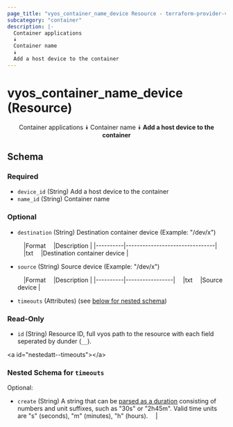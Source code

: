 ```yaml
---
page_title: "vyos_container_name_device Resource - terraform-provider-vyos"
subcategory: "container"
description: |-
  Container applications
  ⯯
  Container name
  ⯯
  Add a host device to the container
---
```


# vyos_container_name_device (Resource)
<center>

Container applications
⯯
Container name
⯯
**Add a host device to the container**


</center>

## Schema

### Required

- `device_id` (String) Add a host device to the container
- `name_id` (String) Container name

### Optional

- `destination` (String) Destination container device (Example: &#34;/dev/x&#34;)

    &emsp;|Format  &emsp;|Description                   |
    |----------|--------------------------------|
    &emsp;|txt     &emsp;|Destination container device  |
- `source` (String) Source device (Example: &#34;/dev/x&#34;)

    &emsp;|Format  &emsp;|Description    |
    |----------|-----------------|
    &emsp;|txt     &emsp;|Source device  |
- `timeouts` (Attributes) (see [below for nested schema](#nestedatt--timeouts))

### Read-Only

- `id` (String) Resource ID, full vyos path to the resource with each field seperated by dunder (`__`).

&lt;a id=&#34;nestedatt--timeouts&#34;&gt;&lt;/a&gt;
### Nested Schema for `timeouts`

Optional:

- `create` (String) A string that can be [parsed as a duration](https://pkg.go.dev/time#ParseDuration) consisting of numbers and unit suffixes, such as &#34;30s&#34; or &#34;2h45m&#34;. Valid time units are &#34;s&#34; (seconds), &#34;m&#34; (minutes), &#34;h&#34; (hours).  &emsp;|
